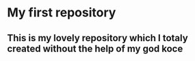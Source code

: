 # My first repository
## This is my lovely repository which I totaly created without the help of my god koce
